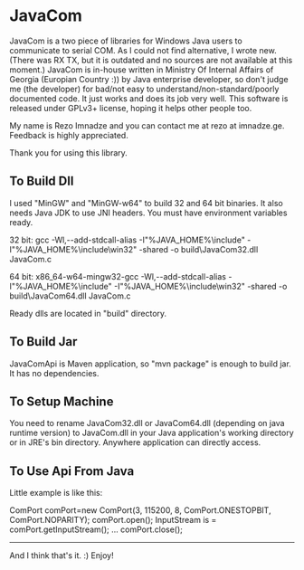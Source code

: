 JavaCom
=======

JavaCom is a two piece of libraries for Windows Java users to communicate to 
serial COM. As I could not find alternative, I wrote new. (There was RX TX, 
but it is outdated and no sources are not available at this moment.) 
JavaCom is in-house written in Ministry Of Internal Affairs of Georgia 
(Europian Country :)) by Java enterprise developer, so don't judge me 
(the developer) for bad/not easy to understand/non-standard/poorly 
documented code. It just works and does its job very well. 
This software is released under GPLv3+ license, hoping it helps other people too.

My name is Rezo Imnadze and you can contact me at rezo at imnadze.ge. Feedback is 
highly appreciated.

Thank you for using this library.



To Build Dll
------------

I used "MinGW" and "MinGW-w64" to build 32 and 64 bit binaries. It also needs
Java JDK to use JNI headers. You must have environment variables ready.

32 bit:
gcc -Wl,--add-stdcall-alias -I"%JAVA_HOME%\include" -I"%JAVA_HOME%\include\win32" -shared -o build\JavaCom32.dll JavaCom.c

64 bit:
x86_64-w64-mingw32-gcc -Wl,--add-stdcall-alias -I"%JAVA_HOME%\include" -I"%JAVA_HOME%\include\win32" -shared -o build\JavaCom64.dll JavaCom.c

Ready dlls are located in "build" directory.


To Build Jar
------------

JavaComApi is Maven application, so "mvn package" is enough to build jar.
It has no dependencies.



To Setup Machine
----------------

You need to rename JavaCom32.dll or JavaCom64.dll (depending on java runtime version)
to JavaCom.dll in your Java application's working directory or in JRE's bin 
directory. Anywhere application can directly access.


To Use Api From Java
--------------------

Little example is like this:

ComPort comPort=new ComPort(3, 115200, 8, ComPort.ONESTOPBIT, ComPort.NOPARITY);
comPort.open();
InputStream is = comPort.getInputStream();
...
comPort.close();


----
And I think that's it. :) Enjoy!